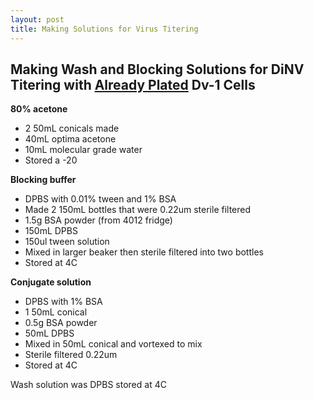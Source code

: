 ```yaml
---
layout: post
title: Making Solutions for Virus Titering
---
```


## Making Wash and Blocking Solutions for DiNV Titering with [Already Plated](https://meschedl.github.io/Unckless-Lab-Notebook-Maggie/2024/02/25/Dv1-plate-titer.html) Dv-1 Cells 

**80% acetone**
- 2 50mL conicals made
- 40mL optima acetone
- 10mL molecular grade water
- Stored a -20 

**Blocking buffer**
- DPBS with 0.01% tween and 1% BSA
- Made 2 150mL bottles that were 0.22um sterile filtered 
- 1.5g BSA powder (from 4012 fridge)
- 150mL DPBS
- 150ul tween solution 
- Mixed in larger beaker then sterile filtered into two bottles 
- Stored at 4C

**Conjugate solution**
- DPBS with 1% BSA
- 1 50mL conical 
- 0.5g BSA powder
- 50mL DPBS
- Mixed in 50mL conical and vortexed to mix
- Sterile filtered 0.22um 
- Stored at 4C

Wash solution was DPBS stored at 4C 

